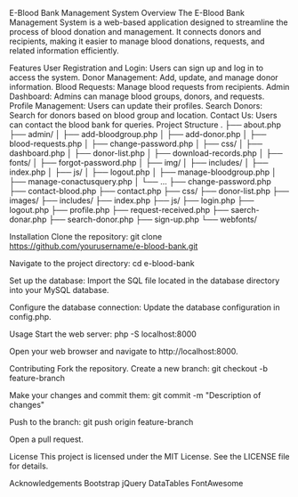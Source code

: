E-Blood Bank Management System
Overview
The E-Blood Bank Management System is a web-based application designed to streamline the process of blood donation and management. It connects donors and recipients, making it easier to manage blood donations, requests, and related information efficiently.

Features
User Registration and Login: Users can sign up and log in to access the system.
Donor Management: Add, update, and manage donor information.
Blood Requests: Manage blood requests from recipients.
Admin Dashboard: Admins can manage blood groups, donors, and requests.
Profile Management: Users can update their profiles.
Search Donors: Search for donors based on blood group and location.
Contact Us: Users can contact the blood bank for queries.
Project Structure
   .
├── about.php
├── admin/
│   ├── add-bloodgroup.php
│   ├── add-donor.php
│   ├── blood-requests.php
│   ├── change-password.php
│   ├── css/
│   ├── dashboard.php
│   ├── donor-list.php
│   ├── download-records.php
│   ├── fonts/
│   ├── forgot-password.php
│   ├── img/
│   ├── includes/
│   ├── index.php
│   ├── js/
│   ├── logout.php
│   ├── manage-bloodgroup.php
│   ├── manage-conactusquery.php
│   └── ...
├── change-password.php
├── contact-blood.php
├── contact.php
├── css/
├── donor-list.php
├── images/
├── includes/
├── index.php
├── js/
├── login.php
├── logout.php
├── profile.php
├── request-received.php
├── saerch-donar.php
├── search-donor.php
├── sign-up.php
└── webfonts/


Installation
  Clone the repository:
      git clone https://github.com/yourusername/e-blood-bank.git

  Navigate to the project directory:
    cd e-blood-bank

Set up the database:
  Import the SQL file located in the database directory into your MySQL database.
  
Configure the database connection:
  Update the database configuration in config.php.

Usage
Start the web server:
  php -S localhost:8000

Open your web browser and navigate to http://localhost:8000.

Contributing
  Fork the repository.
  Create a new branch:
    git checkout -b feature-branch
    
Make your changes and commit them:
  git commit -m "Description of changes"

Push to the branch:
  git push origin feature-branch

Open a pull request.

License
  This project is licensed under the MIT License. See the LICENSE file for details.

Acknowledgements
  Bootstrap
  jQuery
  DataTables
  FontAwesome
